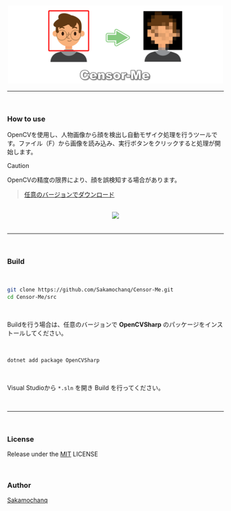 <div align="center">
    <a href="#">
        <img src="./assets/Censor-Me-Logo.png" width="500px">
    </a>
    <hr>
</div>

<br>

### How to use

OpenCVを使用し、人物画像から顔を検出し自動モザイク処理を行うツールです。ファイル（F）から画像を読み込み、実行ボタンをクリックすると処理が開始します。

> [!caution]
> OpenCVの精度の限界により、顔を誤検知する場合があります。

> [任意のバージョンでダウンロード](#)

<br>

<div align="center">
    <a href="#">
        <img src="./assets/Censor-Me-Demo.gif" width="400px">
    </a>
</div>

<br>
<hr>
<br>

### Build

<br>

```bash
git clone https://github.com/Sakamochanq/Censor-Me.git
cd Censor-Me/src
```

<br>

Buildを行う場合は、任意のバージョンで **OpenCVSharp** のパッケージをインストールしてください。

<br>

```bash
dotnet add package OpenCVSharp
```

<br>

Visual Studioから `*.sln` を開き Build を行ってください。

<br>
<hr>
<br>

### License

Release under the [MIT](./LICENSE) LICENSE

<br>

### Author

[Sakamochanq](https://github.com/Sakamochanq)
